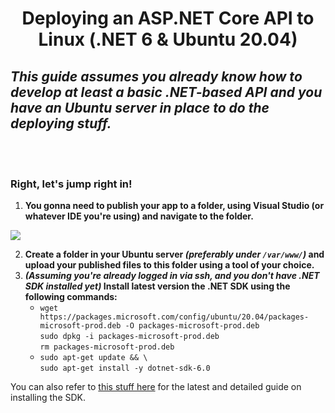 <div align="center">

# Deploying an ASP.NET Core API to Linux (.NET 6 & Ubuntu 20.04)
</div>

## *This guide assumes you already know how to develop at least a basic .NET-based API and you have an Ubuntu server in place to do the deploying stuff.*

<br/>
<br/>

### **Right, let's jump right in!**

1. **You gonna need to publish your app to a folder, using Visual Studio (or whatever IDE you're using) and navigate to the folder.**

![](https://user-images.githubusercontent.com/46853837/215998278-a5deccd2-85db-4a7a-b05f-474d2f1a9f33.png)

2. **Create a folder in your Ubuntu server *(preferably under `/var/www/`)* and upload your published files to this folder using a tool of your choice.**
3. ***(Assuming you're already logged in via ssh, and you don't have .NET SDK installed yet)* Install latest version the .NET SDK using the following commands:**
   * `wget https://packages.microsoft.com/config/ubuntu/20.04/packages-microsoft-prod.deb -O packages-microsoft-prod.deb`<br/>
`sudo dpkg -i packages-microsoft-prod.deb`<br/>
`rm packages-microsoft-prod.deb`
   * `sudo apt-get update && \`<br/>
  `sudo apt-get install -y dotnet-sdk-6.0`
  
  You can also refer to [this stuff here](https://learn.microsoft.com/en-us/dotnet/core/install/linux-ubuntu#2004) for the latest and detailed guide on installing the SDK.